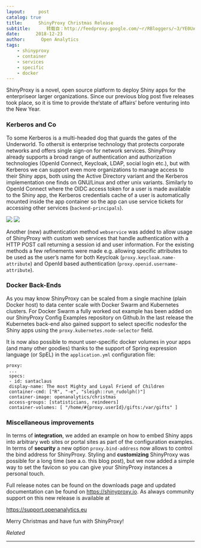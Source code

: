 ```yaml
---
layout:     post
catalog: true
title:      ShinyProxy Christmas Release
subtitle:      转载自：http://feedproxy.google.com/~r/RBloggers/~3/YE0UxXgWd_4/
date:      2018-12-23
author:      Open Analytics
tags:
    - shinyproxy
    - container
    - services
    - specific
    - docker
---
```






ShinyProxy is a novel, open source platform to deploy Shiny apps for the enterpriseor larger organizations. Since our previous blog post five releases took place, so it is time to provide the‘state of affairs’ before venturing into the New Year.

### Kerberos and Co

To some Kerberos is a multi-headed dog that guards the gates of the Underworld. To othersit is enterprise technology that protects corporate networks and offers single sign-on for network services. ShinyProxy already supports a broad range of authentication and authorization technologies (OpenId Connect, Keycloak, LDAP, social login etc.), but with Kerberos we can support even more organizations to manage access to their Shiny apps, both using the Active Directory variant and the Kerberos implementation one finds on GNU/Linux and other unix variants. Similarly to OpenId Connect where the OIDC access token for a user is made available to the Shiny app, the Kerberos credentials cache of a user is automatically mounted inside the app container so the app can use service tickets for accessing other services (`backend-principals`).

![](/blog-img/cerberus.jpg)
![](http://feedproxy.google.com/blog-img/cerberus.jpg)


Another (new) authentication method `webservice` was added to allow usage of ShinyProxy with custom web services that handle authentication with a HTTP POST call returning a session id and user information. For the existing methods a few refinements were made e.g. allowing specific attributes to be used as the user’s name for both Keycloak (`proxy.keycloak.name-attribute`) and OpenId based authentication (`proxy.openid.username-attribute`).

### Docker Back-Ends

As you may know ShinyProxy can be scaled from a single machine (plain Docker host) to data center scale with Docker Swarm and Kubernetes clusters. For Docker Swarm a fully worked out example has been added on our ShinyProxy Config Examples repository on Github.In the last release the Kubernetes back-end also gained support to select specific nodesfor the Shiny apps using the `proxy.kubernetes.node-selector` field.

It is now also possible to mount user-specific docker volumes in your apps (and many other goodies) thanks to the support of Spring expression language (or SpEL) in the `application.yml` configuration file:

```
proxy:
 ...
 specs:
 - id: santaclaus
 display-name: The most Mighty and Loyal Friend of Children
 container-cmd: ["R", "-e", "sleigh::run_rudolph()"]
 container-image: openanalytics/christmas
 access-groups: [statisticians, reindeers]
 container-volumes: [ "/home/#{proxy.userId}/gifts:/var/gifts" ]

```

### Miscellaneous improvements

In terms of **integration**, we added an example on how to embed Shiny apps into arbitrary web sites or portal sites as part of the configuration examples. In terms of **security** a new option `proxy.bind-address` now allows to control the bind address for ShinyProxy. Styling and **customizing** ShinyProxy was possible for a long time (see a.o. this blog post), but we now added a simple way to set the favicon so you can give your ShinyProxy instances a personal touch.

Full release notes can be found on the downloads page and updated documentation can be found on https://shinyproxy.io. As always community support on this new release is available at

https://support.openanalytics.eu

Merry Christmas and have fun with ShinyProxy!


*Related*








---

